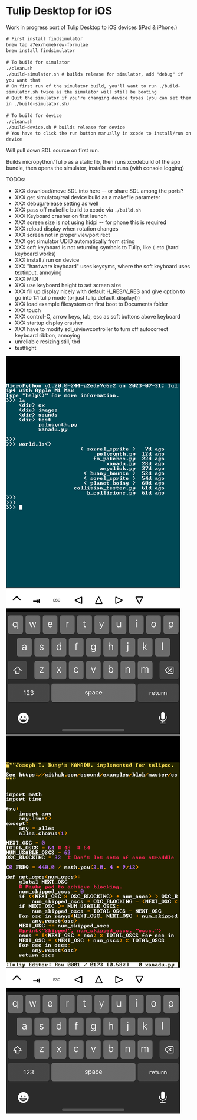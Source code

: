 # Tulip Desktop for iOS

Work in progress port of Tulip Desktop to iOS devices (iPad & iPhone.)


```
# First install findsimulator
brew tap a7ex/homebrew-formulae
brew install findsimulator

# To build for simulator
./clean.sh
./build-simulator.sh # builds release for simulator, add "debug" if you want that
# On first run of the simulator build, you'll want to run ./build-simulator.sh twice as the simulator will still be booting
# Quit the simulator if you're changing device types (you can set them in ./build-simulator.sh)

# To build for device
./clean.sh
./build-device.sh # builds release for device
# You have to click the run button manually in xcode to install/run on device
```

Will pull down SDL source on first run. 

Builds micropython/Tulip as a static lib, then runs xcodebuild of the app bundle, then opens the simulator, installs and runs (with console logging)

TODOs:
 - XXX download/move SDL into here -- or share SDL among the ports?
 - XXX get simulator/real device build as a makefile parameter
 - XXX debug/release setting as well
 - XXX pass off makefile build to xcode via `./build.sh`
 - XXX Keyboard crasher on first launch
 - XXX screen size is not using hidpi -- for phone this is required
 - XXX reload display when rotation changes
 - XXX screen not in proper viewport rect
 - XXX get simulator UDID automatically from string
 - XXX soft keyboard is not returning symbols to Tulip, like `(` etc  (hard keyboard works)
 - XXX install / run on device
 - XXX "hardware keyboard" uses keysyms, where the soft keyboard uses textinput. annoying 
 - XXX MIDI
 - XXX use keyboard height to set screen size
 - XXX fill up display nicely with default H_RES/V_RES and give option to go into 1:1 tulip mode (or just tulip.default_display())
 - XXX load example filesystem on first boot to Documents folder
 - XXX touch
 - XXX control-C, arrow keys, tab, esc as soft buttons above keyboard
 - XXX startup display crasher
 - XXX have to modify sdl_uiviewcontroller to turn off autocorrect keyboard ribbon, annoying
 - unreliable resizing still, tbd 
 - testflight

![iOS](../../docs/pics/ios_1.png)
![iOS](../../docs/pics/ios_2.png)


